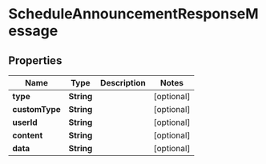 

# ScheduleAnnouncementResponseMessage


## Properties

| Name | Type | Description | Notes |
|------------ | ------------- | ------------- | -------------|
|**type** | **String** |  |  [optional] |
|**customType** | **String** |  |  [optional] |
|**userId** | **String** |  |  [optional] |
|**content** | **String** |  |  [optional] |
|**data** | **String** |  |  [optional] |



